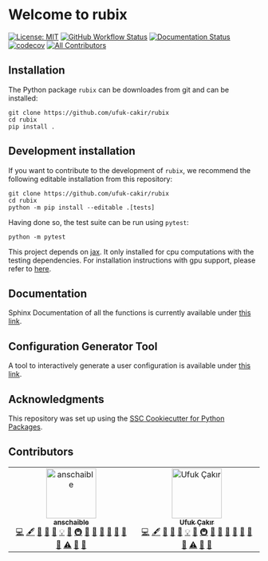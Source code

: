 # Welcome to rubix

[![License: MIT](https://img.shields.io/badge/License-MIT-yellow.svg)](https://opensource.org/licenses/MIT)
[![GitHub Workflow Status](https://img.shields.io/github/actions/workflow/status/ufuk-cakir/rubix/ci.yml?branch=main)](https://github.com/ufuk-cakir/rubix/actions/workflows/ci.yml)
[![Documentation Status](https://readthedocs.org/projects/rubix/badge/)](https://rubix.readthedocs.io/)
[![codecov](https://codecov.io/gh/ufuk-cakir/rubix/branch/main/graph/badge.svg)](https://codecov.io/gh/ufuk-cakir/rubix)
[![All Contributors](https://img.shields.io/github/all-contributors/ufuk-cakir/rubix?color=ee8449&style=flat-square)](#contributors)

## Installation

The Python package `rubix` can be downloades from git and can be installed:

```
git clone https://github.com/ufuk-cakir/rubix
cd rubix
pip install .
```

## Development installation

If you want to contribute to the development of `rubix`, we recommend
the following editable installation from this repository:

```
git clone https://github.com/ufuk-cakir/rubix
cd rubix
python -m pip install --editable .[tests]
```

Having done so, the test suite can be run using `pytest`:

```
python -m pytest
```

This project depends on [jax](https://github.com/google/jax). It only installed for cpu computations with the testing dependencies. For installation instructions with gpu support,
please refer to [here](https://github.com/google/jax?tab=readme-ov-file#installation).


## Documentation
Sphinx Documentation of all the functions is currently available under [this link](https://astro-rubix.web.app/).

## Configuration Generator Tool
A tool to interactively generate a user configuration is available under [this link](https://cakir-ufuk.de/docs/getting-started/configuration/).

## Acknowledgments

This repository was set up using the [SSC Cookiecutter for Python Packages](https://github.com/ssciwr/cookiecutter-python-package).


## Contributors

<!-- ALL-CONTRIBUTORS-LIST:START - Do not remove or modify this section -->
<!-- prettier-ignore-start -->
<!-- markdownlint-disable -->
<table>
  <tbody>
    <tr>
      <td align="center" valign="top" width="14.28%"><a href="https://github.com/anschaible"><img src="https://avatars.githubusercontent.com/u/131476730?v=4?s=100" width="100px;" alt="anschaible"/><br /><sub><b>anschaible</b></sub></a><br /><a href="#code-anschaible" title="Code">💻</a> <a href="#content-anschaible" title="Content">🖋</a> <a href="#data-anschaible" title="Data">🔣</a> <a href="#doc-anschaible" title="Documentation">📖</a> <a href="#design-anschaible" title="Design">🎨</a> <a href="#example-anschaible" title="Examples">💡</a> <a href="#ideas-anschaible" title="Ideas, Planning, & Feedback">🤔</a> <a href="#infra-anschaible" title="Infrastructure (Hosting, Build-Tools, etc)">🚇</a> <a href="#maintenance-anschaible" title="Maintenance">🚧</a> <a href="#plugin-anschaible" title="Plugin/utility libraries">🔌</a> <a href="#projectManagement-anschaible" title="Project Management">📆</a> <a href="#question-anschaible" title="Answering Questions">💬</a> <a href="#research-anschaible" title="Research">🔬</a> <a href="#review-anschaible" title="Reviewed Pull Requests">👀</a> <a href="#tool-anschaible" title="Tools">🔧</a> <a href="#test-anschaible" title="Tests">⚠️</a> <a href="#talk-anschaible" title="Talks">📢</a> <a href="#userTesting-anschaible" title="User Testing">📓</a></td>
      <td align="center" valign="top" width="14.28%"><a href="https://cakir-ufuk.de/"><img src="https://avatars.githubusercontent.com/u/92611643?v=4?s=100" width="100px;" alt="Ufuk Çakır"/><br /><sub><b>Ufuk Çakır</b></sub></a><br /><a href="#code-ufuk-cakir" title="Code">💻</a> <a href="#content-ufuk-cakir" title="Content">🖋</a> <a href="#data-ufuk-cakir" title="Data">🔣</a> <a href="#doc-ufuk-cakir" title="Documentation">📖</a> <a href="#design-ufuk-cakir" title="Design">🎨</a> <a href="#example-ufuk-cakir" title="Examples">💡</a> <a href="#ideas-ufuk-cakir" title="Ideas, Planning, & Feedback">🤔</a> <a href="#infra-ufuk-cakir" title="Infrastructure (Hosting, Build-Tools, etc)">🚇</a> <a href="#maintenance-ufuk-cakir" title="Maintenance">🚧</a> <a href="#plugin-ufuk-cakir" title="Plugin/utility libraries">🔌</a> <a href="#projectManagement-ufuk-cakir" title="Project Management">📆</a> <a href="#question-ufuk-cakir" title="Answering Questions">💬</a> <a href="#research-ufuk-cakir" title="Research">🔬</a> <a href="#review-ufuk-cakir" title="Reviewed Pull Requests">👀</a> <a href="#tool-ufuk-cakir" title="Tools">🔧</a> <a href="#test-ufuk-cakir" title="Tests">⚠️</a> <a href="#talk-ufuk-cakir" title="Talks">📢</a> <a href="#userTesting-ufuk-cakir" title="User Testing">📓</a></td>
    </tr>
  </tbody>
</table>

<!-- markdownlint-restore -->
<!-- prettier-ignore-end -->

<!-- ALL-CONTRIBUTORS-LIST:END -->
